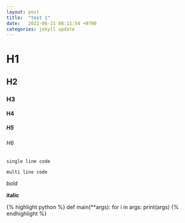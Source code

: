 ```yaml
---
layout: post
title:  "test 1"
date:   2022-06-21 08:11:54 +0700
categories: jekyll update
---
```



# H1
## H2
### H3
#### H4
##### H5
###### H6

`single line code`

```
multi line code
```

*bold*

__italic__

{% highlight python %}
def main(**args):
  for i in args:
    print(args)
{% endhighlight %}
